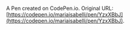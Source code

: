 # 

A Pen created on CodePen.io. Original URL: [https://codepen.io/mariaisabelli/pen/YzxXBbJ](https://codepen.io/mariaisabelli/pen/YzxXBbJ).


